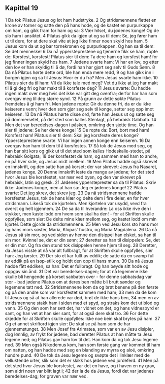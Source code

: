 ## Kapittel 19

1 Da tok Pilatus Jesus og lot ham hudstryke.
2 Og stridsmennene flettet en krone av torner og satte den på hans hode, og de kastet en purpurkappe om ham, og gikk fram for ham og sa:
3 Vær hilset, du jødenes konge! Og de slo ham i ansiktet.
4 Pilatus gikk da igjen ut og sa til dem: Se, jeg fører ham ut til dere, for at dere skal vite at jeg ikke finner noen skyld hos ham.
5 Jesus kom da ut og bar tornekronen og purpurkappen. Og han sa til dem: Se det menneske!
6 Da nå yppersteprestene og tjenerne fikk se ham, ropte de: Korsfest, korsfest! Pilatus sier til dem: Ta dere ham og korsfest ham! for jeg finner ingen skyld hos ham.
7 Jødene svarte ham: Vi har en lov, og etter den lov er han skyldig til å dø, fordi han har gjort seg selv til Guds Sønn.
8 Da nå Pilatus hørte dette ord, ble han enda mere redd,
9 og han gikk inn i borgen igjen og sa til Jesus: Hvor er du fra? Men Jesus svarte ham ikke.
10 Pilatus sier da til ham: Vil du ikke tale med meg? Vet du ikke at jeg har makt til å gi deg fri og har makt til å korsfeste deg?
11 Jesus svarte: Du hadde ingen makt over meg hvis det ikke var gitt deg ovenfra; derfor har han som overgav meg til deg større synd.
12 På grunn av dette søkte Pilatus fremdeles å gi ham fri. Men jødene ropte: Gir du denne fri, da er du ikke keiserens venn; hver den som gjør seg selv til konge, setter seg opp imot keiseren.
13 Da nå Pilatus hørte disse ord, førte han Jesus ut og satte seg på dommersetet, på det sted som kalles Stenlagt, på hebraisk Gabbata.
14 Men det var beredelses-dagen i påsken, omkring den sjette time. Og han sier til jødene: Se her deres konge!
15 De ropte da: Bort, bort med ham! Korsfest ham! Pilatus sier til dem: Skal jeg korsfeste deres konge? Yppersteprestene svarte: Vi har ingen annen konge enn keiseren.
16 Da overgav han ham til dem til å korsfestes.
17 Så tok de Jesus med seg, og han bar sitt kors og gikk ut til det sted som kalles Hodeskalle-stedet, på hebraisk Golgata;
18 der korsfestet de ham, og sammen med ham to andre, en på hver side, og Jesus midt imellem.
19 Men Pilatus hadde også skrevet en innskrift, og den satte han på korset; der var skrevet: Jesus fra Nasaret, jødenes konge.
20 Denne innskrift leste da mange av jødene; for det sted hvor Jesus ble korsfestet, var nær ved byen, og den var skrevet på hebraisk, latin og gresk.
21 Jødenes yppersteprester sa da til Pilatus: Skriv ikke: Jødenes konge, men at han sa: Jeg er jødenes konge!
22 Pilatus svarte: Det jeg skrev, det skrev jeg.
23 Da nå stridsmennene hadde korsfestet Jesus, tok de hans klær og delte dem i fire deler, en for hver stridsmann. Likeså tok de kjortelen. Men kjortelen var usydd, vevd fra øverst og helt igjennem.
24 De sa da til hverandre: La oss ikke rive den i stykker, men kaste lodd om hvem som skal ha den! - for at Skriften skulle oppfylles, som sier: De delte mine klær mellom seg, og kastet lodd om min kjortel. Dette gjorde da stridsmennene.
25 Men ved Jesu kors sto hans mor og hans mors søster, Maria, Klopas' hustru, og Maria Magdalena.
26 Da nå Jesus så sin mor, og ved siden av henne den disippel han elsket, sa han til sin mor: Kvinne! se, det er din sønn;
27 deretter sa han til disippelen: Se, det er din mor. Og fra den stund tok disippelen henne hjem til seg.
28 Deretter, da Jesus visste at nå var alt fullbragt, for at Skriften skulle oppfylles, sier han: Jeg tørster.
29 Der sto et kar fullt av eddik; de satte da en svamp full av eddik på en isop-stilk og holdt den opp til hans munn.
30 Da nå Jesus hadde fått eddiken, sa han: Det er fullbragt. Og han bøyde sitt hode og oppgav sin ånd.
31 Det var beredelses-dagen; for at nå legemene ikke skulle bli hengende på korset sabbaten over - for denne sabbatsdag var stor - bad jødene Pilatus om at deres ben måtte bli brutt sønder og legemene tatt ned.
32 Stridsmennene kom da og brøt benene på den første og på den andre som var korsfestet sammen med ham;
33 men da de kom til Jesus og så at han allerede var død, brøt de ikke hans ben,
34 men en av stridsmennene stakk ham i siden med et spyd, og straks kom det ut blod og vann.
35 Og den som har sett det, har vidnet om det, og hans vidnesbyrd er sant, og han vet at han sier sant, for at også dere skal tro.
36 For dette skjedde for at Skriften skulle oppfylles: Ikke noe bein skal brytes på ham.
37 Og et annet skriftord igjen sier: De skal se på ham som de har gjennemstunget.
38 Men Josef fra Arimatea, som var en av Jesu disipler, dog lønnlig, av frykt for jødene, bad deretter Pilatus at han måtte ta Jesu legeme ned; og Pilatus gav ham lov til det. Han kom da og tok Jesu legeme ned.
39 Men også Nikodemus kom, han som første gang var kommet til ham om natten, og han hadde med seg en blanding av myrra og aloë, omkring hundre pund.
40 De tok da Jesu legeme og svøpte det i linklær med de velluktende urter, slik som det er skikk hos jødene ved jordeferd.
41 Men på det sted hvor Jesus ble korsfestet, var det en have, og i haven en ny grav, som aldri noen var blitt lagt i;
42 der la de da Jesus, fordi det var jødenes beredelses-dag; for graven var nær ved.
